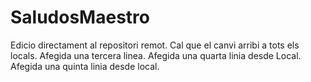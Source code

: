 # SaludosMaestro
Edicio directament al repositori remot.
Cal que el canvi arribi a tots els locals.
Afegida una tercera linea.
Afegida una quarta linia desde Local.
Afegida una quinta linia desde local.
